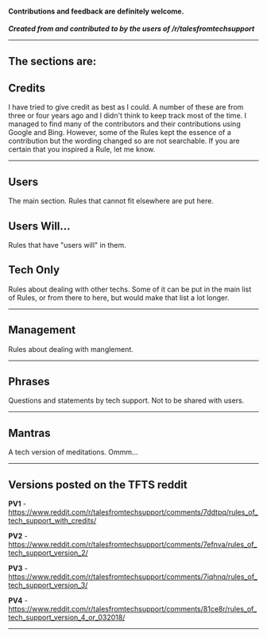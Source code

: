 #### Contributions and feedback are definitely welcome.

***Created from and contributed to by the users of /r/talesfromtechsupport***
***
## The sections are: 

## Credits
I have tried to give credit as best as I could. A number of these are from three or four years ago and I didn't think to keep track most of the time. I managed to find many of the contributors and their contributions using Google and Bing. However, some of the Rules kept the essence of a contribution but the wording changed so are not searchable. If you are certain that you inspired a Rule, let me know.
***
## Users
The main section.  Rules that cannot fit elsewhere are put here.

## Users Will...

Rules that have "users will" in them.

## Tech Only 

Rules about dealing with other techs. Some of it can be put in the main list of Rules, or from there to here, but would make that list a lot longer.
***
## Management

Rules about dealing with manglement.
***
## Phrases 
Questions and statements by tech support. Not to be shared with users.
***
## Mantras
A tech version of meditations. Ommm...
***
## Versions posted on the TFTS reddit

**PV1** - https://www.reddit.com/r/talesfromtechsupport/comments/7ddtpq/rules_of_tech_support_with_credits/

**PV2** - https://www.reddit.com/r/talesfromtechsupport/comments/7efnva/rules_of_tech_support_version_2/

**PV3** - https://www.reddit.com/r/talesfromtechsupport/comments/7iqhnq/rules_of_tech_support_version_3/

**PV4** - https://www.reddit.com/r/talesfromtechsupport/comments/81ce8r/rules_of_tech_support_version_4_or_032018/

*****
